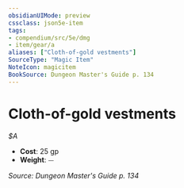```yaml
---
obsidianUIMode: preview
cssclass: json5e-item
tags:
- compendium/src/5e/dmg
- item/gear/a
aliases: ["Cloth-of-gold vestments"]
SourceType: "Magic Item"
NoteIcon: magicitem
BookSource: Dungeon Master's Guide p. 134
---
```

# Cloth-of-gold vestments
*$A*  

- **Cost**: 25 gp
- **Weight**: ⏤

*Source: Dungeon Master's Guide p. 134*